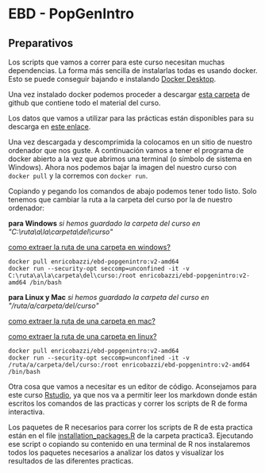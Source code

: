 # EBD - PopGenIntro

## Preparativos

Los scripts que vamos a correr para este curso necesitan muchas dependencias. La forma más sencilla de instalarlas todas es usando docker. Esto se puede conseguir bajando e instalando [Docker Desktop](https://www.docker.com/products/docker-desktop/).

Una vez instalado docker podemos proceder a descargar [esta carpeta](https://github.com/Enricobazzi/EBD-PopGenIntro/archive/refs/heads/main.zip) de github que contiene todo el material del curso.

Los datos que vamos a utilizar para las prácticas están disponibles para su descarga en [este enlace](https://saco.csic.es/index.php/s/Y9yw8XjJakc2gQY).

Una vez descargada y descomprimida la colocamos en un sitio de nuestro ordenador que nos guste. A continuación vamos a tener el programa de docker abierto a la vez que abrimos una terminal (o símbolo de sistema en Windows). Ahora nos podemos bajar la imagen del nuestro curso con `docker pull` y la corremos con `docker run`.

Copiando y pegando los comandos de abajo podemos tener todo listo. Solo tenemos que cambiar la ruta a la carpeta del curso por la de nuestro ordenador:


**para Windows** *si hemos guardado la carpeta del curso en "C:\ruta\a\la\carpeta\del\curso"*

[como extraer la ruta de una carpeta en windows?](https://www.sony-latin.com/es/electronics/support/personal-computers/articles/00015251)

```
docker pull enricobazzi/ebd-popgenintro:v2-amd64
docker run --security-opt seccomp=unconfined -it -v C:\ruta\a\la\carpeta\del\curso:/root enricobazzi/ebd-popgenintro:v2-amd64 /bin/bash
```

**para Linux y Mac** *si hemos guardado la carpeta del curso en "/ruta/a/carpeta/del/curso"*

[como extraer la ruta de una carpeta en mac?](https://iboysoft.com/es/como-hacer/copiar-ruta-de-archivo-en-mac.html)

[como extraer la ruta de una carpeta en linux?](https://www.hostinger.es/tutoriales/como-usar-comando-find-locate-en-linux/)

```
docker pull enricobazzi/ebd-popgenintro:v2-amd64
docker run --security-opt seccomp=unconfined -it -v /ruta/a/carpeta/del/curso:/root enricobazzi/ebd-popgenintro:v2-amd64 /bin/bash
```

Otra cosa que vamos a necesitar es un editor de código. Aconsejamos para este curso [Rstudio](https://posit.co/download/rstudio-desktop/), ya que nos va a permitir leer los markdown donde están escritos los comandos de las practicas y correr los scripts de R de forma interactiva.

Los paquetes de R necesarios para correr los scripts de R de esta practica están en el file [installation_packages.R](practica3/installation_packages.R) de la carpeta practica3. Ejecutando ese script o copiando su contenido en una terminal de R nos instalaremos todos los paquetes necesarios a analizar los datos y visualizar los resultados de las diferentes practicas.
